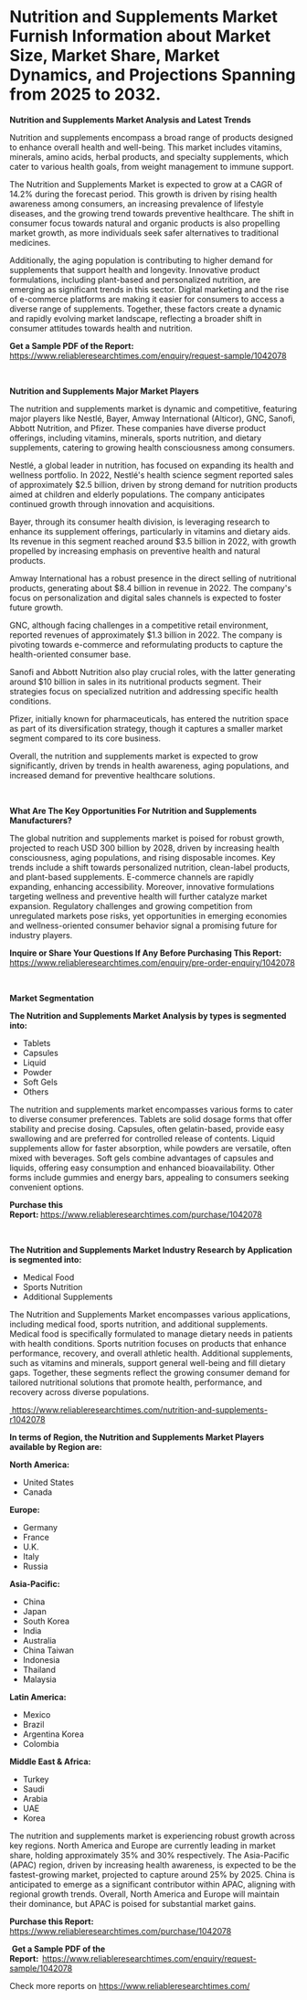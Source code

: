 <p><h1>Nutrition and Supplements Market Furnish Information about Market Size, Market Share, Market Dynamics, and Projections Spanning from 2025 to 2032.</h1></p><p><strong>Nutrition and Supplements Market Analysis and Latest Trends</strong></p>
<p><p>Nutrition and supplements encompass a broad range of products designed to enhance overall health and well-being. This market includes vitamins, minerals, amino acids, herbal products, and specialty supplements, which cater to various health goals, from weight management to immune support.</p><p>The Nutrition and Supplements Market is expected to grow at a CAGR of 14.2% during the forecast period. This growth is driven by rising health awareness among consumers, an increasing prevalence of lifestyle diseases, and the growing trend towards preventive healthcare. The shift in consumer focus towards natural and organic products is also propelling market growth, as more individuals seek safer alternatives to traditional medicines.</p><p>Additionally, the aging population is contributing to higher demand for supplements that support health and longevity. Innovative product formulations, including plant-based and personalized nutrition, are emerging as significant trends in this sector. Digital marketing and the rise of e-commerce platforms are making it easier for consumers to access a diverse range of supplements. Together, these factors create a dynamic and rapidly evolving market landscape, reflecting a broader shift in consumer attitudes towards health and nutrition.</p></p>
<p><strong>Get a Sample PDF of the Report:&nbsp;</strong> <a href="https://www.reliableresearchtimes.com/enquiry/request-sample/1042078?utm_campaign=3522&utm_medium=2&utm_source=Github&utm_content=ia&utm_term=07042025&utm_id=nutrition-and-supplements">https://www.reliableresearchtimes.com/enquiry/request-sample/1042078</a></p>
<p>&nbsp;</p>
<p><strong>Nutrition and Supplements Major Market Players</strong></p>
<p><p>The nutrition and supplements market is dynamic and competitive, featuring major players like Nestlé, Bayer, Amway International (Alticor), GNC, Sanofi, Abbott Nutrition, and Pfizer. These companies have diverse product offerings, including vitamins, minerals, sports nutrition, and dietary supplements, catering to growing health consciousness among consumers.</p><p>Nestlé, a global leader in nutrition, has focused on expanding its health and wellness portfolio. In 2022, Nestlé's health science segment reported sales of approximately $2.5 billion, driven by strong demand for nutrition products aimed at children and elderly populations. The company anticipates continued growth through innovation and acquisitions.</p><p>Bayer, through its consumer health division, is leveraging research to enhance its supplement offerings, particularly in vitamins and dietary aids. Its revenue in this segment reached around $3.5 billion in 2022, with growth propelled by increasing emphasis on preventive health and natural products.</p><p>Amway International has a robust presence in the direct selling of nutritional products, generating about $8.4 billion in revenue in 2022. The company's focus on personalization and digital sales channels is expected to foster future growth.</p><p>GNC, although facing challenges in a competitive retail environment, reported revenues of approximately $1.3 billion in 2022. The company is pivoting towards e-commerce and reformulating products to capture the health-oriented consumer base.</p><p>Sanofi and Abbott Nutrition also play crucial roles, with the latter generating around $10 billion in sales in its nutritional products segment. Their strategies focus on specialized nutrition and addressing specific health conditions.</p><p>Pfizer, initially known for pharmaceuticals, has entered the nutrition space as part of its diversification strategy, though it captures a smaller market segment compared to its core business.</p><p>Overall, the nutrition and supplements market is expected to grow significantly, driven by trends in health awareness, aging populations, and increased demand for preventive healthcare solutions.</p></p>
<p>&nbsp;</p>
<p><strong>What Are The Key Opportunities For Nutrition and Supplements Manufacturers?</strong></p>
<p><p>The global nutrition and supplements market is poised for robust growth, projected to reach USD 300 billion by 2028, driven by increasing health consciousness, aging populations, and rising disposable incomes. Key trends include a shift towards personalized nutrition, clean-label products, and plant-based supplements. E-commerce channels are rapidly expanding, enhancing accessibility. Moreover, innovative formulations targeting wellness and preventive health will further catalyze market expansion. Regulatory challenges and growing competition from unregulated markets pose risks, yet opportunities in emerging economies and wellness-oriented consumer behavior signal a promising future for industry players.</p></p>
<p><strong>Inquire or Share Your Questions If Any Before Purchasing This Report:</strong> <a href="https://www.reliableresearchtimes.com/enquiry/pre-order-enquiry/1042078?utm_campaign=3522&utm_medium=2&utm_source=Github&utm_content=ia&utm_term=07042025&utm_id=nutrition-and-supplements">https://www.reliableresearchtimes.com/enquiry/pre-order-enquiry/1042078</a></p>
<p>&nbsp;</p>
<p><strong>Market Segmentation</strong></p>
<p><strong>The Nutrition and Supplements Market Analysis by types is segmented into:</strong></p>
<p><ul><li>Tablets</li><li>Capsules</li><li>Liquid</li><li>Powder</li><li>Soft Gels</li><li>Others</li></ul></p>
<p><p>The nutrition and supplements market encompasses various forms to cater to diverse consumer preferences. Tablets are solid dosage forms that offer stability and precise dosing. Capsules, often gelatin-based, provide easy swallowing and are preferred for controlled release of contents. Liquid supplements allow for faster absorption, while powders are versatile, often mixed with beverages. Soft gels combine advantages of capsules and liquids, offering easy consumption and enhanced bioavailability. Other forms include gummies and energy bars, appealing to consumers seeking convenient options.</p></p>
<p><strong>Purchase this Report:&nbsp;</strong><a href="https://www.reliableresearchtimes.com/purchase/1042078?utm_campaign=3522&utm_medium=2&utm_source=Github&utm_content=ia&utm_term=07042025&utm_id=nutrition-and-supplements">https://www.reliableresearchtimes.com/purchase/1042078</a></p>
<p>&nbsp;</p>
<p><strong>The Nutrition and Supplements Market Industry Research by Application is segmented into:</strong></p>
<p><ul><li>Medical Food</li><li>Sports Nutrition</li><li>Additional Supplements</li></ul></p>
<p><p>The Nutrition and Supplements Market encompasses various applications, including medical food, sports nutrition, and additional supplements. Medical food is specifically formulated to manage dietary needs in patients with health conditions. Sports nutrition focuses on products that enhance performance, recovery, and overall athletic health. Additional supplements, such as vitamins and minerals, support general well-being and fill dietary gaps. Together, these segments reflect the growing consumer demand for tailored nutritional solutions that promote health, performance, and recovery across diverse populations.</p></p>
<p><a href="https://www.reliableresearchtimes.com/nutrition-and-supplements-r1042078?utm_campaign=3522&utm_medium=2&utm_source=Github&utm_content=ia&utm_term=07042025&utm_id=nutrition-and-supplements">&nbsp;https://www.reliableresearchtimes.com/nutrition-and-supplements-r1042078</a></p>
<p><strong>In terms of Region, the Nutrition and Supplements Market Players available by Region are:</strong></p>
<p>
    <p> <strong> North America: </strong>
        <ul>
            <li>United States</li>
            <li>Canada</li>
        </ul>
        </p> 
    <p> <strong> Europe: </strong>
        <ul>
            <li>Germany</li>
            <li>France</li>
            <li>U.K.</li>
            <li>Italy</li>
            <li>Russia</li>
        </ul>
        </p> 
    <p> <strong> Asia-Pacific: </strong>
        <ul>
            <li>China</li>
            <li>Japan</li>
            <li>South Korea</li>
            <li>India</li>
            <li>Australia</li>
            <li>China Taiwan</li>
            <li>Indonesia</li>
            <li>Thailand</li>
            <li>Malaysia</li>
        </ul>
        </p> 
    <p> <strong> Latin America: </strong>
        <ul>
            <li>Mexico</li>
            <li>Brazil</li>
            <li>Argentina Korea</li>
            <li>Colombia</li>
        </ul>
        </p> 
    <p> <strong> Middle East & Africa: </strong>
        <ul>
            <li>Turkey</li>
            <li>Saudi</li>
            <li>Arabia</li>
            <li>UAE</li>
            <li>Korea</li>
        </ul>
    </p>
    </p>
<p><p>The nutrition and supplements market is experiencing robust growth across key regions. North America and Europe are currently leading in market share, holding approximately 35% and 30% respectively. The Asia-Pacific (APAC) region, driven by increasing health awareness, is expected to be the fastest-growing market, projected to capture around 25% by 2025. China is anticipated to emerge as a significant contributor within APAC, aligning with regional growth trends. Overall, North America and Europe will maintain their dominance, but APAC is poised for substantial market gains.</p></p>
<p><strong>Purchase this Report: </strong><a href="https://www.reliableresearchtimes.com/purchase/1042078?utm_campaign=3522&utm_medium=2&utm_source=Github&utm_content=ia&utm_term=07042025&utm_id=nutrition-and-supplements">https://www.reliableresearchtimes.com/purchase/1042078</a></p>
<p>&nbsp;<strong>Get a Sample PDF of the Report:&nbsp;&nbsp;</strong><a href="https://www.reliableresearchtimes.com/enquiry/request-sample/1042078?utm_campaign=3522&utm_medium=2&utm_source=Github&utm_content=ia&utm_term=07042025&utm_id=nutrition-and-supplements">https://www.reliableresearchtimes.com/enquiry/request-sample/1042078</a></p>
<p><strong></strong></p>
<p>Check more reports on <a href="https://www.reliableresearchtimes.com/?utm_campaign=3522&utm_medium=2&utm_source=Github&utm_content=ia&utm_term=07042025&utm_id=nutrition-and-supplements">https://www.reliableresearchtimes.com/</a></p>